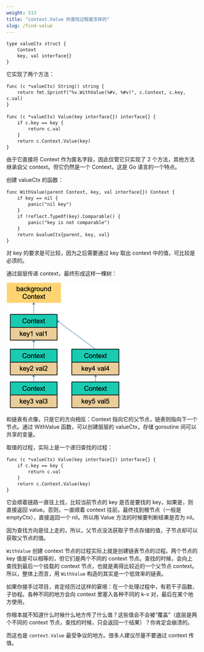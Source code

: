 ```yaml
---
weight: 513
title: "context.Value 的查找过程是怎样的"
slug: /find-value
---
```


```golang
type valueCtx struct {
	Context
	key, val interface{}
}
```

它实现了两个方法：

```golang
func (c *valueCtx) String() string {
	return fmt.Sprintf("%v.WithValue(%#v, %#v)", c.Context, c.key, c.val)
}

func (c *valueCtx) Value(key interface{}) interface{} {
	if c.key == key {
		return c.val
	}
	return c.Context.Value(key)
}
```

由于它直接将 Context 作为匿名字段，因此仅管它只实现了 2 个方法，其他方法继承自父 context。但它仍然是一个 Context，这是 Go 语言的一个特点。

创建 valueCtx 的函数：

```golang
func WithValue(parent Context, key, val interface{}) Context {
	if key == nil {
		panic("nil key")
	}
	if !reflect.TypeOf(key).Comparable() {
		panic("key is not comparable")
	}
	return &valueCtx{parent, key, val}
}
```

对 key 的要求是可比较，因为之后需要通过 key 取出 context 中的值，可比较是必须的。

通过层层传递 context，最终形成这样一棵树：

![valueCtx](assets/2.png)

和链表有点像，只是它的方向相反：Context 指向它的父节点，链表则指向下一个节点。通过 WithValue 函数，可以创建层层的 valueCtx，存储 goroutine 间可以共享的变量。

取值的过程，实际上是一个递归查找的过程：

```golang
func (c *valueCtx) Value(key interface{}) interface{} {
	if c.key == key {
		return c.val
	}
	return c.Context.Value(key)
}
```

它会顺着链路一直往上找，比较当前节点的 key
是否是要找的 key，如果是，则直接返回 value。否则，一直顺着 context 往前，最终找到根节点（一般是 emptyCtx），直接返回一个 nil。所以用 Value 方法的时候要判断结果是否为 nil。

因为查找方向是往上走的，所以，父节点没法获取子节点存储的值，子节点却可以获取父节点的值。

`WithValue` 创建 context 节点的过程实际上就是创建链表节点的过程。两个节点的 key 值是可以相等的，但它们是两个不同的 context 节点。查找的时候，会向上查找到最后一个挂载的 context 节点，也就是离得比较近的一个父节点 context。所以，整体上而言，用 `WithValue` 构造的其实是一个低效率的链表。

如果你接手过项目，肯定经历过这样的窘境：在一个处理过程中，有若干子函数、子协程。各种不同的地方会向 context 里塞入各种不同的 k-v 对，最后在某个地方使用。

你根本就不知道什么时候什么地方传了什么值？这些值会不会被“覆盖”（底层是两个不同的 context 节点，查找的时候，只会返回一个结果）？你肯定会崩溃的。

而这也是 `context.Value` 最受争议的地方。很多人建议尽量不要通过 context 传值。